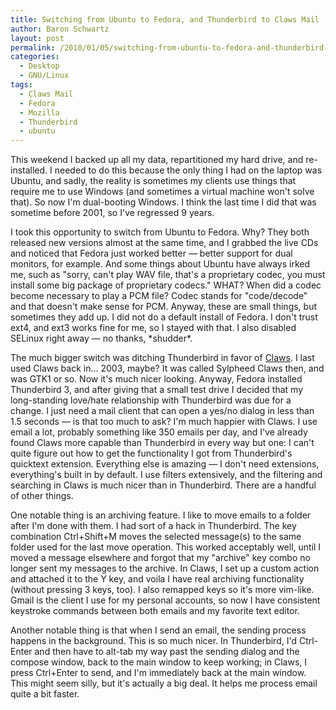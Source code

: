 ```yaml
---
title: Switching from Ubuntu to Fedora, and Thunderbird to Claws Mail
author: Baron Schwartz
layout: post
permalink: /2010/01/05/switching-from-ubuntu-to-fedora-and-thunderbird-to-claws-mail/
categories:
  - Desktop
  - GNU/Linux
tags:
  - Claws Mail
  - Fedora
  - Mozilla
  - Thunderbird
  - ubuntu
---
```

This weekend I backed up all my data, repartitioned my hard drive, and re-installed. I needed to do this because the only thing I had on the laptop was Ubuntu, and sadly, the reality is sometimes my clients use things that require me to use Windows (and sometimes a virtual machine won't solve that). So now I'm dual-booting Windows. I think the last time I did that was sometime before 2001, so I've regressed 9 years.

I took this opportunity to switch from Ubuntu to Fedora. Why? They both released new versions almost at the same time, and I grabbed the live CDs and noticed that Fedora just worked better &#8212; better support for dual monitors, for example. And some things about Ubuntu have always irked me, such as "sorry, can't play WAV file, that's a proprietary codec, you must install some big package of proprietary codecs." WHAT? When did a codec become necessary to play a PCM file? Codec stands for "code/decode" and that doesn't make sense for PCM. Anyway, these are small things, but sometimes they add up. I did not do a default install of Fedora. I don't trust ext4, and ext3 works fine for me, so I stayed with that. I also disabled SELinux right away &#8212; no thanks, \*shudder\*.

The much bigger switch was ditching Thunderbird in favor of [Claws][1]. I last used Claws back in&#8230; 2003, maybe? It was called Sylpheed Claws then, and was GTK1 or so. Now it's much nicer looking. Anyway, Fedora installed Thunderbird 3, and after giving that a small test drive I decided that my long-standing love/hate relationship with Thunderbird was due for a change. I just need a mail client that can open a yes/no dialog in less than 1.5 seconds &#8212; is that too much to ask? I'm much happier with Claws. I use email a lot, probably something like 350 emails per day, and I've already found Claws more capable than Thunderbird in every way but one: I can't quite figure out how to get the functionality I got from Thunderbird's quicktext extension. Everything else is amazing &#8212; I don't need extensions, everything's built in by default. I use filters extensively, and the filtering and searching in Claws is much nicer than in Thunderbird. There are a handful of other things.

One notable thing is an archiving feature. I like to move emails to a folder after I'm done with them. I had sort of a hack in Thunderbird. The key combination Ctrl+Shift+M moves the selected message(s) to the same folder used for the last move operation. This worked acceptably well, until I moved a message elsewhere and forgot that my "archive" key combo no longer sent my messages to the archive. In Claws, I set up a custom action and attached it to the Y key, and voila I have real archiving functionality (without pressing 3 keys, too). I also remapped keys so it's more vim-like. Gmail is the client I use for my personal accounts, so now I have consistent keystroke commands between both emails and my favorite text editor.

Another notable thing is that when I send an email, the sending process happens in the background. This is so much nicer. In Thunderbird, I'd Ctrl-Enter and then have to alt-tab my way past the sending dialog and the compose window, back to the main window to keep working; in Claws, I press Ctrl+Enter to send, and I'm immediately back at the main window. This might seem silly, but it's actually a big deal. It helps me process email quite a bit faster.

 [1]: http://www.claws-mail.org/
